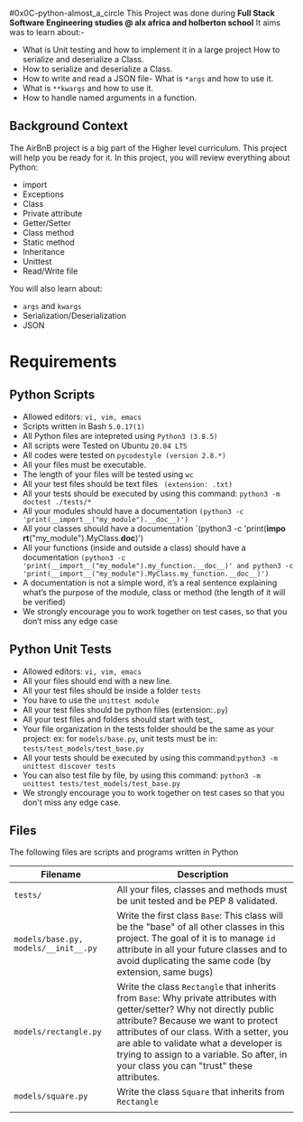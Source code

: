 #0x0C-python-almost_a_circle 
This Project was done during **Full Stack Software Engineering studies @ alx africa and holberton school**
It aims was to learn about:-
 - What is Unit testing and how to implement it in a large project
How to serialize and deserialize a Class.
 - How to serialize and deserialize a Class.
 - How to write and read a JSON file- What is `*args` and how to use it.
 - What is `**kwargs` and how to use it.
 - How to handle named arguments in a function.

Background Context
   -----------------
The AirBnB project is a big part of the Higher level curriculum. This project will help you be ready for it.
In this project, you will review everything about Python:
- import
- Exceptions
- Class
- Private attribute
- Getter/Setter
- Class method
- Static method
- Inheritance
- Unittest
- Read/Write file

You will also learn about:
- `args` and `kwargs`
- Serialization/Deserialization
- JSON

# Requirements
Python Scripts
  --------------------
 - Allowed editors: `vi, vim, emacs`
 - Scripts written in Bash `5.0.17(1)`
 - All Python files are intepreted using `Python3 (3.8.5)`
 - All scripts were Tested on Ubuntu `20.04 LTS`
 - All codes were tested on `pycodestyle (version 2.8.*)`
 - All your files must be executable.
 - The length of your files will be tested using `wc`
- All your test files should be text files ` (extension: .txt)`          
- All your tests should be executed by using this command: `python3 -m doctest ./tests/*`                     
- All your modules should have a documentation `(python3 -c 'print(__import__("my_module").__doc__)')`        
- All your classes should have a documentation `(python3 -c 'print(__impo
rt__("my_module").MyClass.__doc__)')
- All your functions (inside and outside a class) should have a documentation `(python3 -c 'print(__import__("my_module").my_function.__doc__)' and python3 -c 'print(__import__("my_module").MyClass.my_function.__doc__)')`
 - A documentation is not a simple word, it’s a real sentence explaining what’s the purpose of the module, class or method (the length of it will be verified)
 - We strongly encourage you to work together on test cases, so that you don’t miss any edge case

Python Unit Tests
  ------------------
- Allowed editors: `vi, vim, emacs`
- All your files should end with a new line.
- All your test files should be inside a folder `tests`
- You have to use the `unittest module`
- All your test files should be python files (extension:`.py`)
- All your test files and folders should start with test_
- Your file organization in the tests folder should be the same as your project: ex: for `models/base.py`, unit tests must be in: `tests/test_models/test_base.py`
- All your tests should be executed by using this command:`python3 -m unittest discover tests`
- You can also test file by file, by using this command: `python3 -m unittest tests/test_models/test_base.py`
- We strongly encourage you to work together on test cases so that you don't miss any edge case.

Files
   -------------

The following files are scripts and programs written in Python

| Filename | Description |
| ----- | ------- |
| `tests/` |  All your files, classes and methods must be unit tested and be PEP 8 validated.|
| `models/base.py, models/__init__.py` | Write the first class `Base`: This class will be the "base" of all other classes in this project. The goal of it is to manage `id` attribute in all your future classes and to avoid duplicating the same code (by extension, same bugs) | 
| `models/rectangle.py` | Write the class `Rectangle` that inherits from `Base`: Why private attributes with getter/setter? Why not directly public attribute? Because we want to protect attributes of our class. With a setter, you are able to validate what a developer is trying to assign to a variable. So after, in your class you can "trust" these attributes. |
| `models/square.py` | Write the class `Square` that inherits from `Rectangle` |
| |
 
